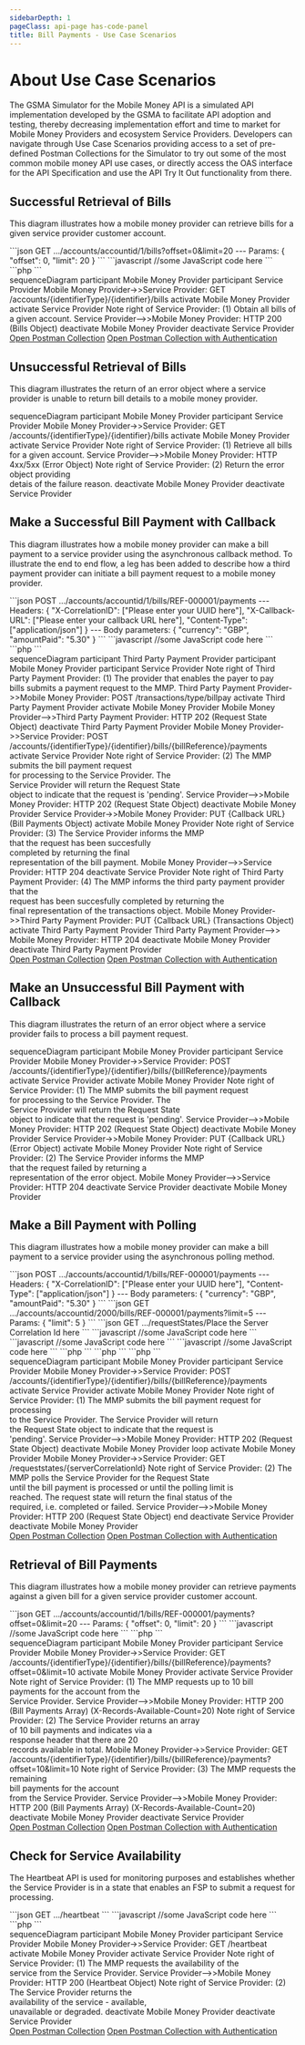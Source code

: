 ```yaml
---
sidebarDepth: 1
pageClass: api-page has-code-panel
title: Bill Payments - Use Case Scenarios
---
```

<!-- required page classes .api-page .has-code-panel -->


<side-code-panel/>
<!-- required component to open-close right-side panel -->

# About Use Case Scenarios

The GSMA Simulator for the Mobile Money API is a simulated API implementation developed by the GSMA to facilitate API adoption and testing, thereby decreasing implementation effort and time to market for Mobile Money Providers and ecosystem Service Providers. Developers can navigate through Use Case Scenarios providing access to a set of pre-defined Postman Collections for the Simulator to try out some of the most common mobile money API use cases, or directly access the OAS interface for the API Specification and use the API Try It Out functionality from there.

## Successful Retrieval of Bills

This diagram illustrates how a mobile money provider can retrieve bills for a given service provider customer account.

<div class="has-code-panel-block">
<!-- required right-side code blocks wrapper (necessary to bind code blocks to content)-->
<div class="code-panel-block-holder">
<!-- start of right-side code blocks holder -->

<code-group>
<code-block title="View">

<code-group>

<code-block title="GET">
```json
GET .../accounts/accountid/1/bills?offset=0&limit=20
---
Params: 
{
  "offset": 0,
  "limit": 20                
}
```
</code-block>

</code-group>

</code-block>

<code-block title="JavaScript">

<code-group>

<code-block title="GET">
```javascript
//some JavaScript code here
```
</code-block>

</code-group>
</code-block>

<code-block title="PHP">

<code-group>

<code-block title="GET">
```php
<?php 
  //some PHP code here 
?>
```
</code-block>

</code-group>

</code-block>
</code-group>

</div>
<!-- end of right-side code blocks holder -->
</div>
<!-- end of right-side code blocks wrapper -->

<mermaid>
sequenceDiagram
    participant Mobile Money Provider
    participant Service Provider  
    Mobile Money Provider->>Service Provider: GET /accounts/{identifierType}/{identifier}/bills
    activate Mobile Money Provider
    activate Service Provider
    Note right of Service Provider: (1) Obtain all bills of a given account.
    Service Provider-->>Mobile Money Provider: HTTP 200 (Bills Object)  
    deactivate Mobile Money Provider
    deactivate Service Provider   
</mermaid>


<div class="buttons-holder content-center">
  <a class="btn btn--accent" href="https://documenter.getpostman.com/view/4336524/TWDcEEVK" target="_blank">Open Postman Collection</a>
  <a class="btn btn--accent" href="https://documenter.getpostman.com/view/4336524/TzJoF1rp" target="_blank">Open Postman Collection with Authentication</a>
</div>


## Unsuccessful Retrieval of Bills

This diagram illustrates the return of an error object where a service provider is unable to return bill details to a mobile money provider.

<mermaid>
sequenceDiagram
    participant Mobile Money Provider
    participant Service Provider  
    Mobile Money Provider->>Service Provider: GET /accounts/{identifierType}/{identifier}/bills
    activate Mobile Money Provider
    activate Service Provider
    Note right of Service Provider: (1) Retrieve all bills for a given account.   
    Service Provider-->>Mobile Money Provider: HTTP 4xx/5xx (Error Object)
    Note right of Service Provider: (2) Return the error object providing<br>detais of the failure reason.   
    deactivate Mobile Money Provider
    deactivate Service Provider
</mermaid>



## Make a Successful Bill Payment with Callback

This diagram illustrates how a mobile money provider can make a bill payment to a service provider using the asynchronous callback method. To illustrate the end to end flow, a leg has been added to describe how a third payment provider can initiate a bill payment request to a mobile money provider.

<div class="has-code-panel-block">
<!-- required right-side code blocks wrapper (necessary to bind code blocks to content)-->
<div class="code-panel-block-holder">
<!-- start of right-side code blocks holder -->

<code-group>
<code-block title="View">

<code-group>

<code-block title="POST">
```json
POST .../accounts/accountid/1/bills/REF-000001/payments
---
Headers:
{
   "X-CorrelationID": ["Please enter your UUID here"],
   "X-Callback-URL": ["Please enter your callback URL here"],
   "Content-Type": ["application/json"]
}
---
Body parameters: 
{
    "currency": "GBP",
    "amountPaid": "5.30"
}
```
</code-block>

</code-group>

</code-block>

<code-block title="JavaScript">

<code-group>

<code-block title="POST">
```javascript
//some JavaScript code here
```
</code-block>

</code-group>
</code-block>

<code-block title="PHP">

<code-group>

<code-block title="POST">
```php
<?php 
  //some PHP code here 
?>
```
</code-block>

</code-group>

</code-block>
</code-group>

</div>
<!-- end of right-side code blocks holder -->
</div>
<!-- end of right-side code blocks wrapper -->

<mermaid>
sequenceDiagram
    participant Third Party Payment Provider
    participant Mobile Money Provider
    participant Service Provider
    Note right of Third Party Payment Provider: (1) The provider that enables the payer to pay<br>bills submits a payment request to the MMP.
    Third Party Payment Provider->>Mobile Money Provider: POST /transactions/type/billpay
    activate Third Party Payment Provider
    activate Mobile Money Provider
    Mobile Money Provider-->>Third Party Payment Provider: HTTP 202 (Request State Object)  
    deactivate Third Party Payment Provider
    Mobile Money Provider->>Service Provider: POST /accounts/{identifierType}/{identifier}/bills/{billReference}/payments
    activate Service Provider
    Note right of Service Provider: (2) The MMP submits the bill payment request<br>for processing to the Service Provider. The<br>Service Provider will return the Request State<br>object to indicate that the request is 'pending'.  
    Service Provider-->>Mobile Money Provider: HTTP 202 (Request State Object)  
    deactivate Mobile Money Provider
    Service Provider->>Mobile Money Provider: PUT {Callback URL} (Bill Payments Object)
    activate Mobile Money Provider
    Note right of Service Provider: (3) The Service Provider informs the MMP<br>that the request has been succesfully<br>completed by returning the final<br>representation of the bill payment. 
    Mobile Money Provider-->>Service Provider: HTTP 204
    deactivate Service Provider
    Note right of Third Party Payment Provider: (4) The MMP informs the third party payment provider that the<br>request has been succesfully completed by returning the<br>final representation of the transactions object. 
    Mobile Money Provider->>Third Party Payment Provider: PUT {Callback URL} (Transactions Object)
    activate Third Party Payment Provider
    Third Party Payment Provider-->> Mobile Money Provider: HTTP 204
    deactivate Mobile Money Provider
    deactivate Third Party Payment Provider
</mermaid>

<div class="buttons-holder content-center">
  <a class="btn btn--accent" href="https://documenter.getpostman.com/view/4336524/TWDcEZfc" target="_blank">Open Postman Collection</a>
  <a class="btn btn--accent" href="https://documenter.getpostman.com/view/4336524/TzJoDKzZ" target="_blank">Open Postman Collection with Authentication</a>
</div>

## Make an Unsuccessful Bill Payment with Callback

This diagram illustrates the return of an error object where a service provider fails to process a bill payment request.

<mermaid>
sequenceDiagram
    participant Mobile Money Provider
    participant Service Provider
    Mobile Money Provider->>Service Provider: POST /accounts/{identifierType}/{identifier}/bills/{billReference}/payments
    activate Service Provider
    activate Mobile Money Provider
    Note right of Service Provider: (1) The MMP submits the bill payment request<br>for processing to the Service Provider. The<br>Service Provider will return the Request State<br>object to indicate that the request is 'pending'.  
    Service Provider-->>Mobile Money Provider: HTTP 202 (Request State Object)   
    deactivate Mobile Money Provider
    Service Provider->>Mobile Money Provider: PUT {Callback URL} (Error Object)
    activate Mobile Money Provider
    Note right of Service Provider: (2) The Service Provider informs the MMP<br>that the request failed by returning a<br>representation of the error object. 
    Mobile Money Provider-->>Service Provider: HTTP 204
    deactivate Service Provider
    deactivate Mobile Money Provider
</mermaid>


## Make a Bill Payment with Polling

This diagram illustrates how a mobile money provider can make a bill payment to a service provider using the asynchronous polling method.

<div class="has-code-panel-block">
<!-- required right-side code blocks wrapper (necessary to bind code blocks to content)-->
<div class="code-panel-block-holder">
<!-- start of right-side code blocks holder -->

<code-group>
<code-block title="View">

<code-group>

<code-block title="POST">
```json
POST .../accounts/accountid/1/bills/REF-000001/payments
---
Headers:
{
   "X-CorrelationID": ["Please enter your UUID here"],
   "Content-Type": ["application/json"]
}
---
Body parameters: 
{
    "currency": "GBP",
    "amountPaid": "5.30"
}
```
</code-block>

<code-block title="GET">
```json
GET .../accounts/accountid/2000/bills/REF-000001/payments?limit=5
---
Params:
{
  "limit": 5
}
```
</code-block>

<code-block title="GET">
```json
GET .../requestStates/Place the Server Correlation Id here
```
</code-block>

</code-group>

</code-block>

<code-block title="JavaScript">

<code-group>

<code-block title="POST">
```javascript
//some JavaScript code here
```
</code-block>

<code-block title="GET">
```javascript
//some JavaScript code here
```
</code-block>

<code-block title="GET">
```javascript
//some JavaScript code here
```
</code-block>

</code-group>
</code-block>

<code-block title="PHP">

<code-group>

<code-block title="POST">
```php
<?php 
  //some PHP code here 
?>
```
</code-block>

<code-block title="GET">
```php
<?php 
  //some PHP code here 
?>
```
</code-block>

<code-block title="GET">
```php
<?php 
  //some PHP code here 
?>
```
</code-block>

</code-group>

</code-block>
</code-group>

</div>
<!-- end of right-side code blocks holder -->
</div>
<!-- end of right-side code blocks wrapper -->

<mermaid>
sequenceDiagram
    participant Mobile Money Provider
    participant Service Provider
    Mobile Money Provider->>Service Provider: POST /accounts/{identifierType}/{identifier}/bills/{billReference}/payments
    activate Service Provider
    activate Mobile Money Provider
    Note right of Service Provider: (1) The MMP submits the bill payment request for processing<br>to the Service Provider. The Service Provider will return<br>the Request State object to indicate that the request is<br>'pending'.  
    Service Provider-->>Mobile Money Provider: HTTP 202 (Request State Object)  
    deactivate Mobile Money Provider
    loop
        activate Mobile Money Provider
        Mobile Money Provider->>Service Provider: GET /requeststates/{serverCorrelationId}
        Note right of Service Provider: (2) The MMP polls the Service Provider for the Request State<br>until the bill payment is processed or until the polling limit is<br>reached. The request state will return the final status of the<br>required, i.e. completed or failed.
        Service Provider-->>Mobile Money Provider: HTTP 200 (Request State Object)
    end
    deactivate Service Provider
    deactivate Mobile Money Provider
</mermaid>

<div class="buttons-holder content-center">
  <a class="btn btn--accent" href="https://documenter.getpostman.com/view/4336524/TWDcEZk1" target="_blank">Open Postman Collection</a>
  <a class="btn btn--accent" href="https://documenter.getpostman.com/view/4336524/TzJoDL4x" target="_blank">Open Postman Collection with Authentication</a>
</div>

## Retrieval of Bill Payments

This diagram illustrates how a mobile money provider can retrieve payments against a given bill for a given service provider customer account.

<div class="has-code-panel-block">
<!-- required right-side code blocks wrapper (necessary to bind code blocks to content)-->
<div class="code-panel-block-holder">
<!-- start of right-side code blocks holder -->

<code-group>
<code-block title="View">

<code-group>

<code-block title="GET">
```json
GET .../accounts/accountid/1/bills/REF-000001/payments?offset=0&limit=20
---
Params:
{
  "offset": 0,
  "limit": 20
}
```
</code-block>

</code-group>

</code-block>

<code-block title="JavaScript">

<code-group>

<code-block title="GET">
```javascript
//some JavaScript code here
```
</code-block>

</code-group>
</code-block>

<code-block title="PHP">

<code-group>

<code-block title="GET">
```php
<?php 
  //some PHP code here 
?>
```
</code-block>

</code-group>

</code-block>
</code-group>

</div>
<!-- end of right-side code blocks holder -->
</div>
<!-- end of right-side code blocks wrapper -->

<mermaid>
sequenceDiagram
    participant Mobile Money Provider
    participant Service Provider    
    Mobile Money Provider->>Service Provider: GET /accounts/{identifierType}/{identifier}/bills/{billReference}/payments?offset=0&limit=10
    activate Mobile Money Provider
    activate Service Provider
    Note right of Service Provider: (1) The MMP requests up to 10 bill<br>payments for the account from the<br>Service Provider.
    Service Provider-->>Mobile Money Provider: HTTP 200 (Bill Payments Array) (X-Records-Available-Count=20)
    Note right of Service Provider: (2) The Service Provider returns an array<br>of 10 bill payments and indicates via a<br>response header that there are 20<br>records available in total.   
    Mobile Money Provider->>Service Provider: GET /accounts/{identifierType}/{identifier}/bills/{billReference}/payments?offset=10&limit=10
    Note right of Service Provider: (3) The MMP requests the remaining<br>bill payments for the account<br>from the Service Provider.
    Service Provider-->>Mobile Money Provider: HTTP 200 (Bill Payments Array) (X-Records-Available-Count=20)    
    deactivate Mobile Money Provider
    deactivate Service Provider
</mermaid>

<div class="buttons-holder content-center">
  <a class="btn btn--accent" href="https://documenter.getpostman.com/view/4336524/TWDcFaQw" target="_blank">Open Postman Collection</a>
  <a class="btn btn--accent" href="https://documenter.getpostman.com/view/4336524/TzJoF1rm" target="_blank">Open Postman Collection with Authentication</a>
</div>

## Check for Service Availability

The Heartbeat API is used for monitoring purposes and establishes whether the Service Provider is in a state that enables an FSP to submit a request for processing.

<div class="has-code-panel-block">
<!-- required right-side code blocks wrapper (necessary to bind code blocks to content)-->
<div class="code-panel-block-holder">
<!-- start of right-side code blocks holder -->

<code-group>
<code-block title="View">

<code-group>

<code-block title="GET">
```json
GET .../heartbeat
```
</code-block>

</code-group>

</code-block>

<code-block title="JavaScript">

<code-group>

<code-block title="GET">
```javascript
//some JavaScript code here
```
</code-block>

</code-group>
</code-block>

<code-block title="PHP">

<code-group>

<code-block title="GET">
```php
<?php 
  //some PHP code here 
?>
```
</code-block>

</code-group>

</code-block>
</code-group>

</div>
<!-- end of right-side code blocks holder -->
</div>
<!-- end of right-side code blocks wrapper -->

<mermaid>
sequenceDiagram
    participant Mobile Money Provider
    participant Service Provider
    Mobile Money Provider->>Service Provider: GET /heartbeat
    activate Mobile Money Provider
    activate Service Provider
    Note right of Service Provider: (1) The MMP requests the availability of the<br>service from the Service Provider.
    Service Provider-->>Mobile Money Provider: HTTP 200 (Heartbeat Object)
    Note right of Service Provider: (2) The Service Provider returns the<br>availability of the service - available,<br>unavailable or degraded.   
    deactivate Mobile Money Provider
    deactivate Service Provider
</mermaid>

<div class="buttons-holder content-center">
  <a class="btn btn--accent" href="https://documenter.getpostman.com/view/4336524/TWDamF7p" target="_blank">Open Postman Collection</a>
  <a class="btn btn--accent" href="https://documenter.getpostman.com/view/4336524/TzCQbS8z" target="_blank">Open Postman Collection with Authentication</a>
</div>